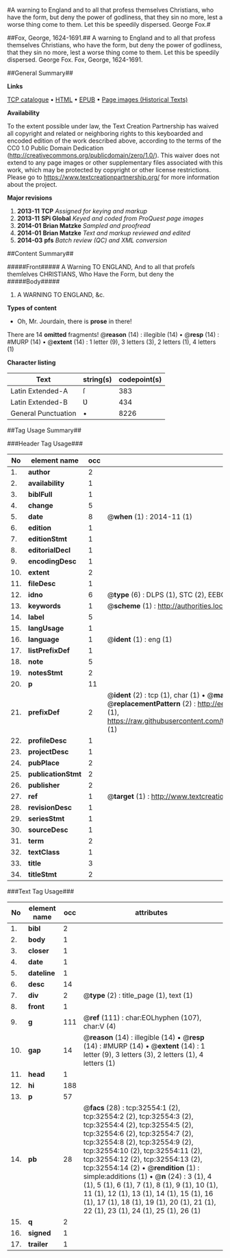 #A warning to England and to all that profess themselves Christians, who have the form, but deny the power of godliness, that they sin no more, lest a worse thing come to them. Let this be speedily dispersed. George Fox.#

##Fox, George, 1624-1691.##
A warning to England and to all that profess themselves Christians, who have the form, but deny the power of godliness, that they sin no more, lest a worse thing come to them. Let this be speedily dispersed. George Fox.
Fox, George, 1624-1691.

##General Summary##

**Links**

[TCP catalogue](http://www.ota.ox.ac.uk/tcp/)  • 
[HTML](http://tei.it.ox.ac.uk/tcp/Texts-HTML/free/A40/A40321.html)  • 
[EPUB](http://tei.it.ox.ac.uk/tcp/Texts-EPUB/free/A40/A40321.epub) • 
[Page images (Historical Texts)](https://historicaltexts.jisc.ac.uk/eebo-99828127e)

**Availability**

To the extent possible under law, the Text Creation Partnership has waived all copyright and related or neighboring rights to this keyboarded and encoded edition of the work described above, according to the terms of the CC0 1.0 Public Domain Dedication (http://creativecommons.org/publicdomain/zero/1.0/). This waiver does not extend to any page images or other supplementary files associated with this work, which may be protected by copyright or other license restrictions. Please go to https://www.textcreationpartnership.org/ for more information about the project.

**Major revisions**

1. __2013-11__ __TCP__ *Assigned for keying and markup*
1. __2013-11__ __SPi Global__ *Keyed and coded from ProQuest page images*
1. __2014-01__ __Brian Matzke__ *Sampled and proofread*
1. __2014-01__ __Brian Matzke__ *Text and markup reviewed and edited*
1. __2014-03__ __pfs__ *Batch review (QC) and XML conversion*

##Content Summary##

#####Front#####
A Warning TO ENGLAND, And to all that profeſs themſelves CHRISTIANS, Who Have the Form, but deny the
#####Body#####

1. A WARNING TO ENGLAND, &c.

**Types of content**

  * Oh, Mr. Jourdain, there is **prose** in there!

There are 14 **omitted** fragments! 
 @__reason__ (14) : illegible (14)  •  @__resp__ (14) : #MURP (14)  •  @__extent__ (14) : 1 letter (9), 3 letters (3), 2 letters (1), 4 letters (1)

**Character listing**


|Text|string(s)|codepoint(s)|
|---|---|---|
|Latin Extended-A|ſ|383|
|Latin Extended-B|Ʋ|434|
|General Punctuation|•|8226|

##Tag Usage Summary##

###Header Tag Usage###

|No|element name|occ|attributes|
|---|---|---|---|
|1.|__author__|2||
|2.|__availability__|1||
|3.|__biblFull__|1||
|4.|__change__|5||
|5.|__date__|8| @__when__ (1) : 2014-11 (1)|
|6.|__edition__|1||
|7.|__editionStmt__|1||
|8.|__editorialDecl__|1||
|9.|__encodingDesc__|1||
|10.|__extent__|2||
|11.|__fileDesc__|1||
|12.|__idno__|6| @__type__ (6) : DLPS (1), STC (2), EEBO-CITATION (1), PROQUEST (1), VID (1)|
|13.|__keywords__|1| @__scheme__ (1) : http://authorities.loc.gov/ (1)|
|14.|__label__|5||
|15.|__langUsage__|1||
|16.|__language__|1| @__ident__ (1) : eng (1)|
|17.|__listPrefixDef__|1||
|18.|__note__|5||
|19.|__notesStmt__|2||
|20.|__p__|11||
|21.|__prefixDef__|2| @__ident__ (2) : tcp (1), char (1)  •  @__matchPattern__ (2) : ([0-9\-]+):([0-9IVX]+) (1), (.+) (1)  •  @__replacementPattern__ (2) : http://eebo.chadwyck.com/downloadtiff?vid=$1&page=$2 (1), https://raw.githubusercontent.com/textcreationpartnership/Texts/master/tcpchars.xml#$1 (1)|
|22.|__profileDesc__|1||
|23.|__projectDesc__|1||
|24.|__pubPlace__|2||
|25.|__publicationStmt__|2||
|26.|__publisher__|2||
|27.|__ref__|1| @__target__ (1) : http://www.textcreationpartnership.org/docs/. (1)|
|28.|__revisionDesc__|1||
|29.|__seriesStmt__|1||
|30.|__sourceDesc__|1||
|31.|__term__|2||
|32.|__textClass__|1||
|33.|__title__|3||
|34.|__titleStmt__|2||


###Text Tag Usage###

|No|element name|occ|attributes|
|---|---|---|---|
|1.|__bibl__|2||
|2.|__body__|1||
|3.|__closer__|1||
|4.|__date__|1||
|5.|__dateline__|1||
|6.|__desc__|14||
|7.|__div__|2| @__type__ (2) : title_page (1), text (1)|
|8.|__front__|1||
|9.|__g__|111| @__ref__ (111) : char:EOLhyphen (107), char:V (4)|
|10.|__gap__|14| @__reason__ (14) : illegible (14)  •  @__resp__ (14) : #MURP (14)  •  @__extent__ (14) : 1 letter (9), 3 letters (3), 2 letters (1), 4 letters (1)|
|11.|__head__|1||
|12.|__hi__|188||
|13.|__p__|57||
|14.|__pb__|28| @__facs__ (28) : tcp:32554:1 (2), tcp:32554:2 (2), tcp:32554:3 (2), tcp:32554:4 (2), tcp:32554:5 (2), tcp:32554:6 (2), tcp:32554:7 (2), tcp:32554:8 (2), tcp:32554:9 (2), tcp:32554:10 (2), tcp:32554:11 (2), tcp:32554:12 (2), tcp:32554:13 (2), tcp:32554:14 (2)  •  @__rendition__ (1) : simple:additions (1)  •  @__n__ (24) : 3 (1), 4 (1), 5 (1), 6 (1), 7 (1), 8 (1), 9 (1), 10 (1), 11 (1), 12 (1), 13 (1), 14 (1), 15 (1), 16 (1), 17 (1), 18 (1), 19 (1), 20 (1), 21 (1), 22 (1), 23 (1), 24 (1), 25 (1), 26 (1)|
|15.|__q__|2||
|16.|__signed__|1||
|17.|__trailer__|1||
